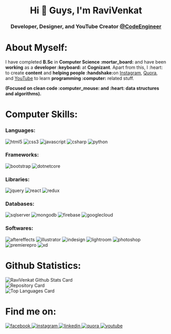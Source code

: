 <h1 align="center">Hi 👋 Guys, I'm RaviVenkat</h1>
<h3 align="center">Developer, Designer, and YouTube Creator <a href="https://www.youtube.com/channel/UCUmWAMfLPO3Q7v3w6yEaruQ">@CodeEngineer</a></h3>

# About Myself:

<p>I have completed <b>B.Sc</b> in <b>Computer Science :mortar_board:</b> and have been <b>working</b> as a <b>developer :keyboard:</b> at <b>Cognizant</b>. Apart from this, I :heart: to create <b>content</b> and <b>helping people :handshake:</b>on <a href="https://www.instagram.com/ravivenkatcreation/">Instagram</a>, <a href="https://www.quora.com/profile/%E0%AE%B0%E0%AE%B5%E0%AE%BF-%E0%AE%B5%E0%AF%86%E0%AE%99%E0%AF%8D%E0%AE%95%E0%AE%9F%E0%AF%8D-Ravi-Venkat">Quora</a>, and <a href="https://www.youtube.com/channel/UCUmWAMfLPO3Q7v3w6yEaruQ">YouTube</a> to learn <b>programming :computer:</b> related stuff.</p>
<p><b>(Focused on clean code :computer_mouse: and :heart: data structures and algorithms).</b></p>

# Computer Skills:

<h3>Languages:</h3>

<img alt="html5" src="https://img.shields.io/badge/-HTML-E34F26?style=flat-square&logo=html5&logoColor=white" />
<img alt="css3" src="https://img.shields.io/badge/-CSS-264de4?style=flat-square&logo=css3&logoColor=white" />
<img alt="javascript" src="https://img.shields.io/badge/-JavaScript-f67317?style=flat-square&logo=javascript&logoColor=white" />
<img alt="csharp" src="https://img.shields.io/badge/C%20Sharp-7F3089?style=flat-square&logo=c%20sharp&logoColor=white" />
<img alt="python" src="https://img.shields.io/badge/Python-376F9F?style=flat-square&logo=python&logoColor=white" />

<h3>Frameworks:</h3>

<img alt="bootstrap" src="https://img.shields.io/badge/Bootstrap-563D7C?style=flat-square&logo=bootstrap&logoColor=white" />
<img alt="dotnetcore" src="https://img.shields.io/badge/CORE-5C2D91?style=flat-square&logo=.net&logoColor=white" />

<h3>Libraries:</h3>

<img alt="jquery" src="https://img.shields.io/badge/JQuery-0769AD?style=flat-square&logo=jquery&logoColor=white" />
<img alt="react" src="https://img.shields.io/badge/React-61DAFB?style=flat-square&logo=react&logoColor=white" />
<img alt="redux" src="https://img.shields.io/badge/Redux-764ABC?style=flat-square&logo=redux&logoColor=white" />

<h3>Databases:</h3>

<img alt="sqlserver" src="https://img.shields.io/badge/SQL%20Server-CC2927?style=flat-square&logo=microsoft%20sql%20server&logoColor=white" />
<img alt="mongodb" src="https://img.shields.io/badge/MongoDB-47A248?style=flat-square&logo=mongodb&logoColor=white" />
<img alt="firebase" src="https://img.shields.io/badge/Firebase-FFCA28?style=flat-square&logo=firebase&logoColor=white" />
<img alt="googlecloud" src="https://img.shields.io/badge/Google%20Cloud-4285F4?style=flat-square&logo=google%20cloud&logoColor=white" />

<h3>Softwares:</h3>

<img alt="aftereffects" src="https://img.shields.io/badge/Adobe%20After%20Effects-9999FF?style=flat-square&logo=Adobe%20After%20Effects&logoColor=white" />
<img alt="illustrator" src="https://img.shields.io/badge/Adobe%20Illustrator-FF9A00?style=flat-square&logo=Adobe%20Illustrator&logoColor=white" />
<img alt="indesign" src="https://img.shields.io/badge/Adobe%20InDesign-FF3366?style=flat-square&logo=Adobe%20InDesign&logoColor=white" />
<img alt="lightroom" src="https://img.shields.io/badge/Adobe%20Lightroom-31A8FF?style=flat-square&logo=Adobe%20Lightroom&logoColor=white" />
<img alt="photoshop" src="https://img.shields.io/badge/Adobe%20Photoshop-31A8FF?style=flat-square&logo=adobe%20photoshop&logoColor=white" />
<img alt="premierepro" src="https://img.shields.io/badge/Adobe%20Premiere%20Pro-9999FF?style=flat-square&logo=Adobe%20Premiere%20Pro&logoColor=white" />
<img alt="xd" src="https://img.shields.io/badge/Adobe%20XD-FF61F6?style=flat-square&logo=Adobe%20XD&logoColor=white" />
  

# Github Statistics:

![RaviVenkat Github Stats Card](https://github-readme-stats.vercel.app/api?username=Ravi-Venkat-Developer&count_private=true&show_icons=true)
<br/>
![Repository Card](https://github-readme-stats.vercel.app/api/pin/?username=Ravi-Venkat-Developer&repo=Ravi-Venkat-Developer)
<br/>
![Top Languages Card](https://github-readme-stats.vercel.app/api/top-langs/?username=Ravi-Venkat-Developer&layout=compact)

# Find me on:

<a href="https://www.facebook.com/RaviVenkatCode/" target="blank">
<img alt="facebook" src="https://img.shields.io/badge/Facebook-1877F2?style=flat-square&logo=Facebook&logoColor=white" />
</a>
<a href="https://www.instagram.com/ravivenkatcode/" target="blank">
<img alt="instagram" src="https://img.shields.io/badge/Instagram-E4405F?style=flat-square&logo=Instagram&logoColor=white" />
</a>
<a href="https://www.linkedin.com/in/ravi-venkat/" target="blank">
<img alt="linkedin" src="https://img.shields.io/badge/LinkedIn-0077B5?style=flat-square&logo=LinkedIn&logoColor=white" />
</a>
<a href="https://www.quora.com/profile/%E0%AE%B0%E0%AE%B5%E0%AE%BF-%E0%AE%B5%E0%AF%86%E0%AE%99%E0%AF%8D%E0%AE%95%E0%AE%9F%E0%AF%8D-Ravi-Venkat" target="blank">
<img alt="quora" src="https://img.shields.io/badge/Quora-B92B27?style=flat-square&logo=Quora&logoColor=white" />
</a>
<a href="https://www.quora.com/profile/%E0%AE%B0%E0%AE%B5%E0%AE%BF-%E0%AE%B5%E0%AF%86%E0%AE%99%E0%AF%8D%E0%AE%95%E0%AE%9F%E0%AF%8D-Ravi-Venkat" target="blank">
<img alt="youtube" src="https://img.shields.io/badge/YouTube-FF0000?style=flat-square&logo=YouTube&logoColor=white" />
</a>

